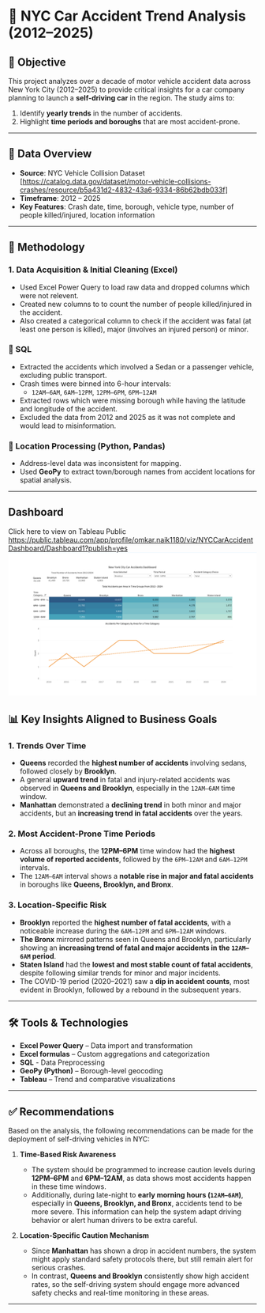 # 🚗 NYC Car Accident Trend Analysis (2012–2025)

## 🧭 Objective

This project analyzes over a decade of motor vehicle accident data across New York City (2012–2025) to provide critical insights for a car company planning to launch a **self-driving car** in the region. The study aims to:

1. Identify **yearly trends** in the number of accidents.
2. Highlight **time periods and boroughs** that are most accident-prone.

---

## 📂 Data Overview

- **Source**: NYC Vehicle Collision Dataset [https://catalog.data.gov/dataset/motor-vehicle-collisions-crashes/resource/b5a431d2-4832-43a6-9334-86b62bdb033f] 
- **Timeframe**: 2012 – 2025  
- **Key Features**: Crash date, time, borough, vehicle type, number of people killed/injured, location information

---

## 🧪 Methodology

### 1. Data Acquisition & Initial Cleaning (Excel)

- Used Excel Power Query to load raw data and dropped columns which were not relevent. 
- Created new columns to to count the number of people killed/injured in the accident. 
- Also created a categorical column to check if the accident was fatal (at least one person is killed), major (involves an injured person) or minor.

### 🔹 SQL
- Extracted the accidents which involved a Sedan or a passenger vehicle, excluding public transport. 
- Crash times were binned into 6-hour intervals:
  - `12AM–6AM`, `6AM–12PM`, `12PM–6PM`, `6PM–12AM`
- Extracted rows which were missing borough while having the latitude and longitude of the accident.
- Excluded the data from 2012 and 2025 as it was not complete and would lead to misinformation. 

### 🔹 Location Processing (Python, Pandas)
- Address-level data was inconsistent for mapping.
- Used **GeoPy** to extract town/borough names from accident locations for spatial analysis.

---

## Dashboard 
Click here to view on Tableau Public https://public.tableau.com/app/profile/omkar.naik1180/viz/NYCCarAccidentDashboard/Dashboard1?publish=yes
![NYC Car Accidents Dashboard](Image/dashboard.png)

## 📊 Key Insights Aligned to Business Goals

### 1. **Trends Over Time**
- **Queens** recorded the **highest number of accidents** involving sedans, followed closely by **Brooklyn**.
- A general **upward trend** in fatal and injury-related accidents was observed in **Queens and Brooklyn**, especially in the `12AM–6AM` time window.
- **Manhattan** demonstrated a **declining trend** in both minor and major accidents, but an **increasing trend in fatal accidents** over the years.

### 2. **Most Accident-Prone Time Periods**
- Across all boroughs, the **12PM–6PM** time window had the **highest volume of reported accidents**, followed by the `6PM–12AM` and `6AM–12PM` intervals.
- The `12AM–6AM` interval shows a **notable rise in major and fatal accidents** in boroughs like **Queens, Brooklyn, and Bronx**.

### 3. **Location-Specific Risk**
- **Brooklyn** reported the **highest number of fatal accidents**, with a noticeable increase during the `6AM–12PM` and `6PM–12AM` windows.
- **The Bronx** mirrored patterns seen in Queens and Brooklyn, particularly showing an **increasing trend of fatal and major accidents in the `12AM–6AM` period**.
- **Staten Island** had the **lowest and most stable count of fatal accidents**, despite following similar trends for minor and major incidents.
- The COVID-19 period (2020–2021) saw a **dip in accident counts**, most evident in Brooklyn, followed by a rebound in the subsequent years.

---

## 🛠 Tools & Technologies

- **Excel Power Query** – Data import and transformation
- **Excel formulas** – Custom aggregations and categorization
- **SQL** - Data Preprocessing
- **GeoPy (Python)** – Borough-level geocoding
- **Tableau** – Trend and comparative visualizations

---

## ✅ Recommendations

Based on the analysis, the following recommendations can be made for the deployment of self-driving vehicles in NYC:

1. **Time-Based Risk Awareness**  
   - The system should be programmed to increase caution levels during **12PM–6PM** and **6PM–12AM**, as data shows most accidents happen in these time windows.
   - Additionally, during late-night to **early morning hours (`12AM–6AM`)**, especially in **Queens, Brooklyn, and Bronx**, accidents tend to be more severe. This information can help the system adapt driving behavior or alert human drivers to be extra careful.

2. **Location-Specific Caution Mechanism**  
   - Since **Manhattan** has shown a drop in accident numbers, the system might apply standard safety protocols there, but still remain alert for serious crashes.
   - In contrast, **Queens and Brooklyn** consistently show high accident rates, so the self-driving system should engage more advanced safety checks and real-time monitoring in these areas.

---
